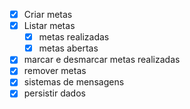 - [x] Criar metas
- [x] Listar metas
  - [x] metas realizadas
  - [x] metas abertas
- [x] marcar e desmarcar metas realizadas
- [x] remover metas
- [x] sistemas de mensagens
- [x] persistir dados